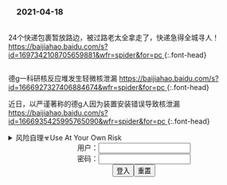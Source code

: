 ### 　2021-04-18
```tip
```
24个快递包裹暂放路边，被过路老太全拿走了，快递急得全城寻人！
[
https://baijiahao.baidu.com/s?id=1697342108705659881&wfr=spider&for=pc
](
https://baijiahao.baidu.com/s?id=1697342108705659881&wfr=spider&for=pc
)
{:.font-head}

```note
```
德g一科研核反应堆发生轻微核泄漏
[
https://baijiahao.baidu.com/s?id=1666927327406884674&wfr=spider&for=pc
](
https://baijiahao.baidu.com/s?id=1666927327406884674&wfr=spider&for=pc
)
{:.font-head}

近日，以严谨著称的德g人因为装置安装错误导致核泄漏
[
https://baijiahao.baidu.com/s?id=1666935425995765090&wfr=spider&for=pc
](
https://baijiahao.baidu.com/s?id=1666935425995765090&wfr=spider&for=pc
)
{:.font-head}

<details>
<summary>风险自理☣Use At Your Own Risk</summary>

李q
@LQ0068
·
4小时
质朴愚昧又狂妄自大，自尊自大又自轻自贱，
率直任性又正统卫道，争强好胜又屈辱服从，
憎恶q势又趋炎附势，狭隘保守又盲目趋时，
排斥异端又向往gm；敏感禁忌又麻木健忘，
蛮横霸道又怯懦悲切；不安现状又安于现状。
—— 刘震y：这个mz的父亲叫阿Q，母亲叫祥林嫂，知识分子叫孔乙己。

<br>

<br>

<br>

<br>

<br>

<br>

<br>

<br>

<br>

</details>

<form name="f" action="">
<center>用户：<INPUT TYPE="text" NAME="" id="name"><br></center>
<center>密码：<INPUT TYPE="password" NAME="" id="pass"><br></center>
<center><INPUT TYPE="button" value="登入" onclick="check()"><INPUT TYPE="reset" value="重置"></center>
</form>

<div id="a" style="display: none">

<script>
document.addEventListener('DOMContentLoaded',function(){
new SmartPhoto(".js-smartphoto");
});

function check(){
var name=document.getElementById("name").value;
var pass=document.getElementById("pass").value;
var y = document.getElementById("a");
if(name=="" && pass=="y"){
y.style.display = "block";
}else{
y.style.display = "none";
}
}

var p = 'https://slack-imgs.com/?url=';

document.write('<a href="'+p+'https://pbs.twimg.com/media/EwwV2-FUcAI1pKp?format=jpg&name=orig" class="js-smartphoto" data-caption="EwwV2-FUcAI1pKp (1037×1037)" data-id="EwwV2-FUcAI1pKp (1037×1037)" data-group=""><img src="'+p+'https://pbs.twimg.com/media/EwwV2-FUcAI1pKp?format=jpg&name=orig" width="64" alt="EwwV2-FUcAI1pKp (1037×1037)" title="EwwV2-FUcAI1pKp (1037×1037)" /></a>');

你给我打钱，我给偶像打钱，一份钱
收获三倍的快乐！“
七海先辈

document.write('<a href="'+p+'https://pbs.twimg.com/media/EzOqo-IVoAEVh-Z?format=jpg&name=orig" class="js-smartphoto" data-caption="EzOqo-IVoAEVh-Z (2048×1536)" data-id="EzOqo-IVoAEVh-Z (2048×1536)" data-group=""><img src="'+p+'https://pbs.twimg.com/media/EzOqo-IVoAEVh-Z?format=jpg&name=orig" width="64" alt="EzOqo-IVoAEVh-Z (2048×1536)" title="EzOqo-IVoAEVh-Z (2048×1536)" /></a>');

document.write('<a href="'+p+'https://pbs.twimg.com/media/EzOqp12VIAIp-Hw?format=jpg&name=orig" class="js-smartphoto" data-caption="EzOqp12VIAIp-Hw (2048×1536)" data-id="EzOqp12VIAIp-Hw (2048×1536)" data-group=""><img src="'+p+'https://pbs.twimg.com/media/EzOqp12VIAIp-Hw?format=jpg&name=orig" width="64" alt="EzOqp12VIAIp-Hw (2048×1536)" title="EzOqp12VIAIp-Hw (2048×1536)" /></a>');

document.write('<a href="'+p+'https://pbs.twimg.com/card_img/1381526806063276035/ENRZJFS8?format=jpg&name=orig" class="js-smartphoto" data-caption="@abubu_neonanka" data-id="ENRZJFS8 (1200×630)" data-group=""><img src="'+p+'https://pbs.twimg.com/card_img/1381526806063276035/ENRZJFS8?format=jpg&name=orig" width="64" alt="ENRZJFS8 (1200×630)" title="@abubu_neonanka" /></a>');

うとい
@namekotake

document.write('<a href="'+p+'https://pbs.twimg.com/profile_banners/1484379564/1496881959/600x200" class="js-smartphoto" data-caption="600x200 (600×200)" data-id="600x200 (600×200)" data-group=""><img src="'+p+'https://pbs.twimg.com/profile_banners/1484379564/1496881959/600x200" width="64" alt="600x200 (600×200)" title="600x200 (600×200)" /></a>');

えだま
@kissshot51
·
22小时
だいぶ大きくなってきたな。

document.write('<a href="'+p+'https://pbs.twimg.com/media/EzK3wYOVcAYVnc2?format=jpg&name=orig" class="js-smartphoto" data-caption="EzK3wYOVcAYVnc2 (1024×768)" data-id="EzK3wYOVcAYVnc2 (1024×768)" data-group=""><img src="'+p+'https://pbs.twimg.com/media/EzK3wYOVcAYVnc2?format=jpg&name=orig" width="64" alt="EzK3wYOVcAYVnc2 (1024×768)" title="EzK3wYOVcAYVnc2 (1024×768)" /></a>');

document.write('<a href="'+p+'https://pbs.twimg.com/media/EzKy1dMVUAIPZks?format=jpg&name=orig" class="js-smartphoto" data-caption="EzKy1dMVUAIPZks (2001×3508)" data-id="EzKy1dMVUAIPZks (2001×3508)" data-group=""><img src="'+p+'https://pbs.twimg.com/media/EzKy1dMVUAIPZks?format=jpg&name=orig" width="64" alt="EzKy1dMVUAIPZks (2001×3508)" title="EzKy1dMVUAIPZks (2001×3508)" /></a>');

document.write('<a href="'+p+'https://pbs.twimg.com/media/EyUeAH8VEAM6kGS?format=jpg&name=orig" class="js-smartphoto" data-caption="EyUeAH8VEAM6kGS (849×1200)" data-id="EyUeAH8VEAM6kGS (849×1200)" data-group=""><img src="'+p+'https://pbs.twimg.com/media/EyUeAH8VEAM6kGS?format=jpg&name=orig" width="64" alt="EyUeAH8VEAM6kGS (849×1200)" title="EyUeAH8VEAM6kGS (849×1200)" /></a>');

document.write('<a href="'+p+'https://pbs.twimg.com/media/EyUeAH8VEAM6kGS?format=jpg&name=orig" class="js-smartphoto" data-caption="EyUeAH8VEAM6kGS (849×1200)" data-id="EyUeAH8VEAM6kGS (849×1200)" data-group=""><img src="'+p+'https://pbs.twimg.com/media/EyUeAH8VEAM6kGS?format=jpg&name=orig" width="64" alt="EyUeAH8VEAM6kGS (849×1200)" title="EyUeAH8VEAM6kGS (849×1200)" /></a>');

</script>

</div>

<link rel="stylesheet" href="https://cdn.jsdelivr.net/gh/appleple/SmartPhoto/css/smartphoto.min.css">
<script src="https://cdn.jsdelivr.net/gh/appleple/SmartPhoto/js/smartphoto.min.js"></script>
